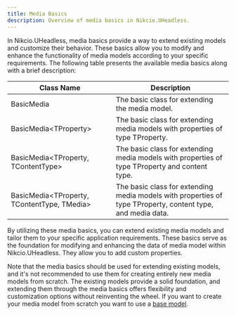 ```yaml
---
title: Media Basics
description: Overview of media basics in Nikcio.UHeadless.
---
```


In Nikcio.UHeadless, media basics provide a way to extend existing models and customize their behavior. These basics allow you to modify and enhance the functionality of media models according to your specific requirements. The following table presents the available media basics along with a brief description:

| Class Name                            | Description                                                                                     |
|---------------------------------------|-------------------------------------------------------------------------------------------------|
| BasicMedia                            | The basic class for extending the media model.                                                  |
| BasicMedia\<TProperty>                | The basic class for extending media models with properties of type TProperty.                   |
| BasicMedia\<TProperty, TContentType>  | The basic class for extending media models with properties of type TProperty and content type.   |
| BasicMedia\<TProperty, TContentType, TMedia> | The basic class for extending media models with properties of type TProperty, content type, and media data. |

By utilizing these media basics, you can extend existing media models and tailor them to your specific application requirements. These basics serve as the foundation for modifying and enhancing the data of media model within Nikcio.UHeadless. They allow you to add custom properties.

Note that the media basics should be used for extending existing models, and it's not recommended to use them for creating entirely new media models from scratch. The existing models provide a solid foundation, and extending them through the media basics offers flexibility and customization options without reinventing the wheel. If you want to create your media model from scratch you want to use a [base model](../bases).